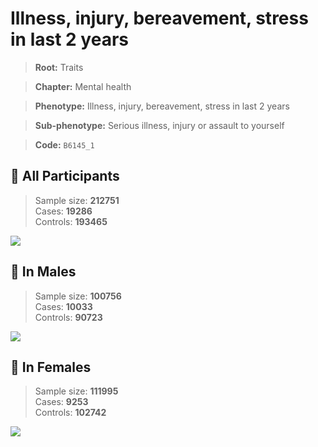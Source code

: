 # Illness, injury, bereavement, stress in last 2 years
> **Root:** Traits  

> **Chapter:** Mental health  

> **Phenotype:** Illness, injury, bereavement, stress in last 2 years  

> **Sub-phenotype:** Serious illness, injury or assault to yourself  

> **Code:** `B6145_1`

## 🧪 All Participants  
> Sample size: **212751**  
> Cases: **19286**  
> Controls: **193465**
<img src="/Traits/Figures/ALL/B6145_1.png"/>
<CsvTable src="/public/Traits/Data/ALL/LG_B6145_1.csv" label="🔍 View full results" />

## 👨 In Males  
> Sample size: **100756**  
> Cases: **10033**  
> Controls: **90723**
<img src="/Traits/Figures/Male/B6145_1.png"/>
<CsvTable src="/public/Traits/Data/Male/LG_B6145_1.csv" label="🔍 View full results" />

## 👩 In Females  
> Sample size: **111995**  
> Cases: **9253**  
> Controls: **102742**
<img src="/Traits/Figures/Female/B6145_1.png"/>
<CsvTable src="/public/Traits/Data/Female/LG_B6145_1.csv" label="🔍 View full results" />
